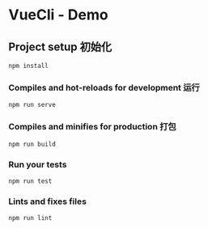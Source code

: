 # VueCli - Demo

## Project setup 初始化
```
npm install
```

### Compiles and hot-reloads for development 运行
```
npm run serve
```

### Compiles and minifies for production 打包
```
npm run build
```

### Run your tests
```
npm run test
```

### Lints and fixes files
```
npm run lint
